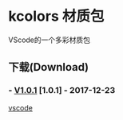 # kcolors 材质包
VScode的一个多彩材质包
## 下载(Download)
### - [V1.0.1](https://raw.githubusercontent.com/KIPI-C/kcolors/master/kcolors-1.0.1.vsix) [1.0.1] - 2017-12-23
[vscode](https://marketplace.visualstudio.com/items?itemName=KIPI-C.kcolors)
